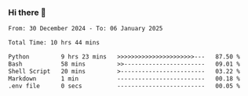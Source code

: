 ### Hi there 👋

<!--
**ututono/ututono** is a ✨ _special_ ✨ repository because its `README.md` (this file) appears on your GitHub profile.

Here are some ideas to get you started:

- 🔭 I’m currently working on ...
- 🌱 I’m currently learning ...
- 👯 I’m looking to collaborate on ...
- 🤔 I’m looking for help with ...
- 💬 Ask me about ...
- 📫 How to reach me: ...
- 😄 Pronouns: ...
- ⚡ Fun fact: ...
-->



<!--START_SECTION:waka-->

```txt
From: 30 December 2024 - To: 06 January 2025

Total Time: 10 hrs 44 mins

Python         9 hrs 23 mins   >>>>>>>>>>>>>>>>>>>>>>---   87.50 %
Bash           58 mins         >>-----------------------   09.01 %
Shell Script   20 mins         >------------------------   03.22 %
Markdown       1 min           -------------------------   00.18 %
.env file      0 secs          -------------------------   00.05 %
```

<!--END_SECTION:waka-->
